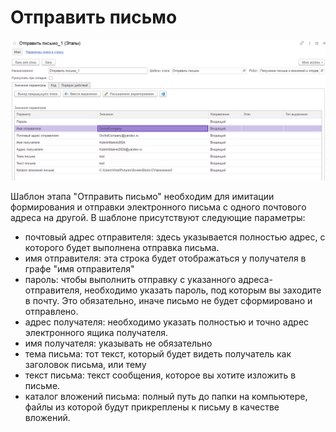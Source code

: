 # Отправить письмо

![](<../../../../.gitbook/assets/image (36).png>)

Шаблон этапа "Отправить письмо" необходим для имитации формирования и отправки электронного письма с одного почтового адреса на другой. В шаблоне присутствуют следующие параметры:

* почтовый адрес отправителя: здесь указывается полностью адрес, с которого будет выполнена отправка письма.&#x20;
* имя отправителя: эта строка будет отображаться у получателя в графе "имя отправителя"
* пароль: чтобы выполнить отправку с указанного адреса-отправителя, необходимо указать пароль, под которым вы заходите в почту. Это обязательно, иначе письмо не будет сформировано и отправлено.
* адрес получателя: необходимо  указать полностью и точно адрес электронного ящика получателя.
* имя получателя: указывать не обязательно
* тема письма: тот текст, который будет видеть получатель как заголовок письма, или тему
* текст письма: текст сообщения, которое вы хотите изложить в письме.
* каталог вложений письма: полный путь до папки на компьютере, файлы из которой будут прикреплены к письму в качестве вложений.
